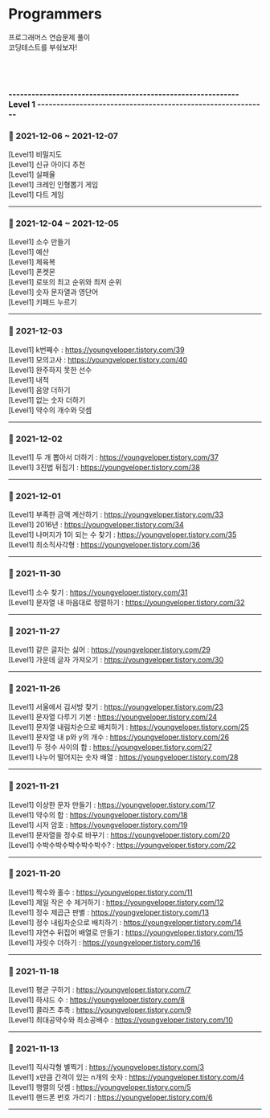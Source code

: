 # Programmers
프로그래머스 연습문제 풀이<br>
코딩테스트를 부숴보자!
<br><br><br><br>

### ------------------------------------------------------------ Level 1 ------------------------------------------------------------

### 🌱 2021-12-06 ~ 2021-12-07
[Level1] 비밀지도 <br>
[Level1] 신규 아이디 추천 <br>
[Level1] 실패율 <br>
[Level1] 크레인 인형뽑기 게임 <br>
[Level1] 다트 게임 <br>
<hr>

### 🌱 2021-12-04 ~ 2021-12-05
[Level1] 소수 만들기 <br>
[Level1] 예산 <br>
[Level1] 체육복 <br>
[Level1] 폰켓몬 <br>
[Level1] 로또의 최고 순위와 최저 순위 <br>
[Level1] 숫자 문자열과 영단어 <br>
[Level1] 키패드 누르기 <br>
<hr>

### 🌱 2021-12-03
[Level1] k번째수 : https://youngveloper.tistory.com/39 <br>
[Level1] 모의고사 : https://youngveloper.tistory.com/40 <br>
[Level1] 완주하지 못한 선수 <br>
[Level1] 내적 <br>
[Level1] 음양 더하기 <br>
[Level1] 없는 숫자 더하기 <br>
[Level1] 약수의 개수와 덧셈 <br>
<hr>

### 🌱 2021-12-02
[Level1] 두 개 뽑아서 더하기 : https://youngveloper.tistory.com/37 <br>
[Level1] 3진법 뒤집기 : https://youngveloper.tistory.com/38 <br>
<hr>

### 🌱 2021-12-01
[Level1] 부족한 금액 계산하기 : https://youngveloper.tistory.com/33 <br>
[Level1] 2016년 : https://youngveloper.tistory.com/34 <br>
[Level1] 나머지가 1이 되는 수 찾기 : https://youngveloper.tistory.com/35 <br>
[Level1] 최소직사각형 : https://youngveloper.tistory.com/36 <br>
<hr>

### 🌱 2021-11-30
[Level1] 소수 찾기 : https://youngveloper.tistory.com/31 <br>
[Level1] 문자열 내 마음대로 정렬하기 : https://youngveloper.tistory.com/32 <br>
<hr>

### 🌱 2021-11-27
[Level1] 같은 글자는 싫어 : https://youngveloper.tistory.com/29 <br>
[Level1] 가운데 글자 가져오기 : https://youngveloper.tistory.com/30 <br>
<hr>

### 🌱 2021-11-26
[Level1] 서울에서 김서방 찾기 : https://youngveloper.tistory.com/23 <br>
[Level1] 문자열 다루기 기본 : https://youngveloper.tistory.com/24 <br>
[Level1] 문자열 내림차순으로 배치하기 : https://youngveloper.tistory.com/25 <br>
[Level1] 문자열 내 p와 y의 개수 : https://youngveloper.tistory.com/26 <br>
[Level1] 두 정수 사이의 합 : https://youngveloper.tistory.com/27 <br>
[Level1] 나누어 떨어지는 숫자 배열 : https://youngveloper.tistory.com/28 <br>
<hr>

### 🌱 2021-11-21
[Level1] 이상한 문자 만들기 : https://youngveloper.tistory.com/17 <br>
[Level1] 약수의 합 : https://youngveloper.tistory.com/18 <br>
[Level1] 시저 암호 : https://youngveloper.tistory.com/19 <br>
[Level1] 문자열을 정수로 바꾸기 : https://youngveloper.tistory.com/20 <br>
[Level1] 수박수박수박수박수박수? : https://youngveloper.tistory.com/22 <br>
<hr>


### 🌱 2021-11-20
[Level1] 짝수와 홀수 : https://youngveloper.tistory.com/11 <br>
[Level1] 제일 작은 수 제거하기 : https://youngveloper.tistory.com/12 <br>
[Level1] 정수 제곱근 판별 : https://youngveloper.tistory.com/13 <br>
[Level1] 정수 내림차순으로 배치하기 : https://youngveloper.tistory.com/14 <br>
[Level1] 자연수 뒤집어 배열로 만들기 : https://youngveloper.tistory.com/15 <br>
[Level1] 자릿수 더하기 : https://youngveloper.tistory.com/16 <br>
<hr>

### 🌱 2021-11-18
[Level1] 평균 구하기 : https://youngveloper.tistory.com/7 <br>
[Level1] 하샤드 수 : https://youngveloper.tistory.com/8 <br>
[Level1] 콜라츠 추측 : https://youngveloper.tistory.com/9 <br>
[Level1] 최대공약수와 최소공배수 : https://youngveloper.tistory.com/10 <br>
<hr>

### 🌱 2021-11-13
[Level1] 직사각형 별찍기 : https://youngveloper.tistory.com/3 <br>
[Level1] x만큼 간격이 있는 n개의 숫자 : https://youngveloper.tistory.com/4 <br>
[Level1] 행렬의 덧셈 : https://youngveloper.tistory.com/5 <br>
[Level1] 핸드폰 번호 가리기 : https://youngveloper.tistory.com/6 <br>
<hr>
